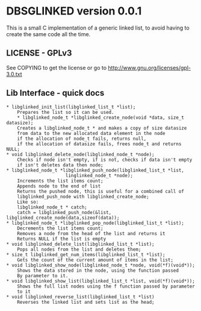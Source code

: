 # DBSGLINKED version 0.0.1

This is a small C implementation of a generic linked list, to avoid having to
create the same code all the time. 
		
## LICENSE - GPLv3
See COPYING to get the license or go to
http://www.gnu.org/licenses/gpl-3.0.txt

## Lib Interface - quick docs
	* libglinked_init_list(libglinked_list_t *list); 
		Prepares the list so it can be used.
        * libglinked_node_t *libglinked_create_node(void *data, size_t datasize); 
		Creates a libglinked_node_t * and makes a copy of size datasize
		from data to the new allocated data element in the node
		if the allocation of node_t fails, returns null,
		if the allocation of datasize fails, frees node_t and returns NULL;
 	* void libglinked_delete_node(libglinked_node_t *node);
		Checks if node isn't empty, if is not, checks if data isn't empty
		if isn't deletes data then node;
	* libglinked_node_t *libglinked_push_node(libglinked_list_t *list, 
						  linglinked_node_t *node);
		Increments the list items count;
		Appends node to the end of list
		Returns the pushed node, this is useful for a combined call of
		libglinked_push_node with libglinked_create_node;
		Like so:
		libglinked_node_t * catch;
		catch = libglinked_push_node(&list, libglinked_create_node(data,sizeof(data));
	* libglinked_node_t *libglinked_pop_node(libglinked_list_t *list);
		Decrements the list items count;
		Removes a node from the head of the list and returns it
		Returns NULL if the list is empty
	* void libglinked_delete_list(libglinked_list_t *list);
		Pops all nodes from the list and deletes them;
	* size_t libglinked_get_num_items(libglinked_list_t *list);
		Gets the count of the current amount of items in the list;
	* void libglinked_show_node(libglinked_node_t *node, void(*f)(void*));
		Shows the data stored in the node, using the function passed
		By parameter to it. 
	* void libglinked_show_list(libglinked_list_t *list, void(*f)(void*));
		Shows the full list nodes using the f function passed by parameter
		to it
	* void libglinked_reverse_list(libglinked_list_t *list)
		Reverses the linked list and sets list as the head;
	
